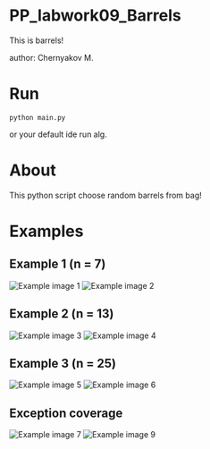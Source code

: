 # PP_labwork09_Barrels
This is barrels!

author: Chernyakov M.

# Run

`python main.py`

or your default ide run alg.

# About

This python script choose random barrels from bag!

# Examples

## Example 1 (n = 7)
![Example image 1](https://github.com/mruax/PP_labwork09_Barrels/blob/master/examples/example1.png?raw=true)
![Example image 2](https://github.com/mruax/PP_labwork09_Barrels/blob/master/examples/log1.png?raw=true)

## Example 2 (n = 13)
![Example image 3](https://github.com/mruax/PP_labwork09_Barrels/blob/master/examples/example2.png?raw=true)
![Example image 4](https://github.com/mruax/PP_labwork09_Barrels/blob/master/examples/log2.png?raw=true)

## Example 3 (n = 25)
![Example image 5](https://github.com/mruax/PP_labwork09_Barrels/blob/master/examples/example3.png?raw=true)
![Example image 6](https://github.com/mruax/PP_labwork09_Barrels/blob/master/examples/log3.png?raw=true)

## Exception coverage
![Example image 7](https://github.com/mruax/PP_labwork09_Barrels/blob/master/examples/error_handler.png?raw=true)
![Example image 9](https://github.com/mruax/PP_labwork09_Barrels/blob/master/examples/log_with_errors.png?raw=true)
